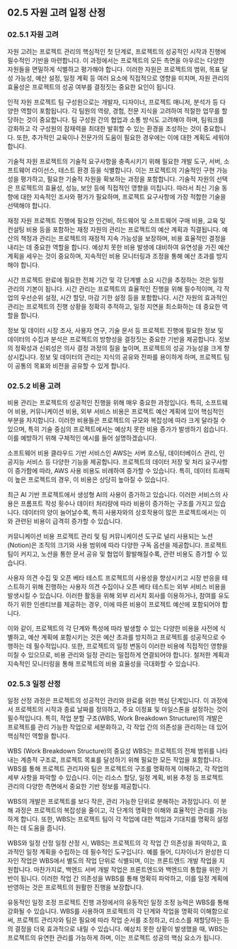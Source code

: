 ## 02.5 자원 고려 일정 산정

### 02.5.1 자원 고려

자원 고려는 프로젝트 관리의 핵심적인 첫 단계로, 프로젝트의 성공적인 시작과 진행에 필수적인 기반을 마련합니다. 이 과정에서는 프로젝트의 모든 측면을 아우르는 다양한 자원들을 면밀하게 식별하고 평가해야 합니다. 이러한 자원은 프로젝트의 범위, 목표 달성 가능성, 예산 설정, 일정 계획 등 여러 요소에 직접적으로 영향을 미치며, 자원 관리의 효율성은 프로젝트의 성공 여부를 결정짓는 중요한 요인이 됩니다.

인적 자원
프로젝트 팀 구성원으로는 개발자, 디자이너, 프로젝트 매니저, 분석가 등 다양한 역할이 포함됩니다. 각 팀원의 역량, 경험, 전문 지식을 고려하여 적절한 업무를 할당하는 것이 중요합니다. 팀 구성원 간의 협업과 소통 방식도 고려해야 하며, 팀워크를 강화하고 각 구성원의 잠재력을 최대한 발휘할 수 있는 환경을 조성하는 것이 중요합니다. 또한, 추가적인 교육이나 전문가의 도움이 필요한 경우에는 이에 대한 계획도 세워야 합니다.

기술적 자원
프로젝트의 기술적 요구사항을 충족시키기 위해 필요한 개발 도구, 서버, 소프트웨어 라이선스, 테스트 환경 등을 식별합니다. 이는 프로젝트의 기술적인 구현 가능성을 평가하고, 필요한 기술적 자원을 확보하는 과정을 포함합니다. 기술적 자원의 선택은 프로젝트의 효율성, 성능, 보안 등에 직접적인 영향을 미칩니다. 따라서 최신 기술 동향에 대한 지속적인 조사와 평가가 필요하며, 프로젝트 요구사항에 가장 적합한 기술을 선택해야 합니다.

재정 자원
프로젝트 진행에 필요한 인건비, 하드웨어 및 소프트웨어 구매 비용, 교육 및 컨설팅 비용 등을 포함하는 재정 자원의 관리는 프로젝트의 예산 계획과 직결됩니다. 예산의 책정과 관리는 프로젝트의 재정적 지속 가능성을 보장하며, 비용 효율적인 결정을 내리는 데 중요한 역할을 합니다. 예상치 못한 비용 발생에 대비하여 유연성을 가진 예산 계획을 세우는 것이 중요하며, 지속적인 비용 모니터링과 조정을 통해 예산 초과를 방지해야 합니다.

시간
프로젝트 완료에 필요한 전체 기간 및 각 단계별 소요 시간을 추정하는 것은 일정 관리의 기본이 됩니다. 시간 관리는 프로젝트의 효율적인 진행을 위해 필수적이며, 각 작업의 우선순위 설정, 시간 할당, 마감 기한 설정 등을 포함합니다. 시간 자원의 효과적인 관리는 프로젝트의 진행 상황을 정확히 추적하고, 일정 지연을 최소화하는 데 중요한 역할을 합니다.

정보 및 데이터
시장 조사, 사용자 연구, 기술 문서 등 프로젝트 진행에 필요한 정보 및 데이터의 수집과 분석은 프로젝트의 방향성을 결정짓는 중요한 기반을 제공합니다. 정보의 정확성과 신뢰성은 의사 결정 과정의 질을 높이며, 프로젝트의 성공 가능성을 크게 향상시킵니다. 정보 및 데이터의 관리는 지식의 공유와 전파를 용이하게 하며, 프로젝트 팀이 공통의 목표와 비전을 공유할 수 있게 합니다.

### 02.5.2 비용 고려

비용 관리는 프로젝트의 성공적인 진행을 위해 매우 중요한 과정입니다. 특히, 소프트웨어 비용, 커뮤니케이션 비용, 외부 서비스 비용은 프로젝트 예산 계획에 있어 핵심적인 부분을 차지합니다. 이러한 비용들은 프로젝트의 규모와 복잡성에 따라 크게 달라질 수 있으며, 특히 기술 중심의 프로젝트에서는 예상치 못한 비용 증가가 발생하기 쉽습니다. 이를 예방하기 위해 구체적인 예시를 들어 설명하겠습니다.

소프트웨어 비용
클라우드 기반 서비스인 AWS는 서버 호스팅, 데이터베이스 관리, 인공지능 서비스 등 다양한 기능을 제공합니다. 프로젝트의 데이터 저장 및 처리 요구사항이 증가함에 따라, AWS 사용 비용도 비례하여 증가할 수 있습니다. 특히, 데이터 트래픽이 높은 프로젝트의 경우, 이 비용은 상당히 높아질 수 있습니다.

최근 AI 기반 프로젝트에서 생성형 AI의 사용이 증가하고 있습니다. 이러한 서비스의 사용은 프롬프트 작성 횟수나 데이터 처리량에 따라 비용이 증가하는 구조를 가지고 있습니다. 데이터의 양이 늘어날수록, 특히 사용자와의 상호작용이 많은 프로젝트에서는 이와 관련된 비용이 급격히 증가할 수 있습니다.

커뮤니케이션 비용
프로젝트 관리 및 팀 커뮤니케이션 도구로 널리 사용되는 노션(Notion)은 조직의 크기와 사용 범위에 따라 다양한 구독 옵션을 제공합니다. 프로젝트 팀이 커지고, 노션을 통한 문서 공유 및 협업이 활발해질수록, 관련 비용도 증가할 수 있습니다.

사용자 의견 수집 및 오픈 베타 테스트
프로젝트의 사용성을 향상시키고 시장 반응을 테스트하기 위해 진행하는 사용자 의견 수집이나 오픈 베타 테스트는 외부 서비스 비용을 발생시킬 수 있습니다. 이러한 활동을 위해 외부 리서치 회사를 이용하거나, 참여를 유도하기 위한 인센티브를 제공하는 경우, 이에 따른 비용이 프로젝트 예산에 포함되어야 합니다.

이와 같이, 프로젝트의 각 단계와 특성에 따라 발생할 수 있는 다양한 비용을 사전에 식별하고, 예산 계획에 포함시키는 것은 예산 초과를 방지하고 프로젝트를 성공적으로 수행하는 데 필수적입니다. 또한, 프로젝트의 일정 변동이 이러한 비용에 직접적인 영향을 미칠 수 있으므로, 비용 관리와 일정 관리는 밀접하게 연결되어야 합니다. 철저한 계획과 지속적인 모니터링을 통해 프로젝트의 비용 효율성을 극대화할 수 있습니다.

### 02.5.3 일정 산정

일정 산정 과정은 프로젝트의 성공적인 관리와 완료를 위한 핵심 단계입니다. 이 과정에서 프로젝트의 시작과 종료 날짜를 정의하고, 주요 이정표 및 마일스톤을 설정하는 것이 필수적입니다. 특히, 작업 분할 구조(WBS, Work Breakdown Structure)의 개발은 프로젝트를 관리 가능한 작업으로 세분화하고, 각 작업 간의 의존성을 관리하는 데 있어 핵심적인 역할을 합니다.

WBS (Work Breakdown Structure)의 중요성
WBS는 프로젝트의 전체 범위를 나타내는 계층적 구조로, 프로젝트 목표를 달성하기 위해 필요한 모든 작업을 포함합니다. WBS를 통해 프로젝트 관리자와 팀은 프로젝트의 구조를 명확하게 이해하고, 각 작업의 세부 사항을 파악할 수 있습니다. 이는 리소스 할당, 일정 계획, 비용 추정 등 프로젝트 관리의 다양한 측면에서 중요한 기반 정보를 제공합니다.

WBS의 개발은 프로젝트를 보다 작은, 관리 가능한 단위로 분해하는 과정입니다. 이 분해 과정은 프로젝트의 복잡성을 줄이고, 각 단계의 명확한 이해와 효율적인 관리를 가능하게 합니다. 또한, WBS는 프로젝트 팀이 각 작업에 대한 책임과 기대치를 명확히 설정하는 데 도움을 줍니다.

WBS와 일정 산정
일정 산정 시, WBS는 프로젝트의 각 작업 간 의존성을 파악하고, 효과적인 일정 계획을 수립하는 데 필수적인 도구입니다. 예를 들어, 디자이너가 완성한 디자인 작업은 WBS에서 별도의 작업 단위로 식별되며, 이는 프론트엔드 개발 작업을 지원합니다. 마찬가지로, 백엔드 서버 개발 작업은 프론트엔드와 백엔드의 통합을 위한 기반이 됩니다. 이러한 작업 간 의존성을 WBS를 통해 명확히 파악하고, 이를 일정 계획에 반영하는 것은 프로젝트의 원활한 진행을 보장합니다.

유동적인 일정 조정
프로젝트 진행 과정에서의 유동적인 일정 조정 능력은 WBS를 통해 강화될 수 있습니다. WBS를 사용하여 프로젝트의 각 단계와 작업을 명확히 이해함으로써, 프로젝트 관리자와 팀은 필요에 따라 작업 순서를 조정하고, 리소스를 재할당하는 등의 결정을 더욱 효과적으로 내릴 수 있습니다. 예상치 못한 상황이 발생했을 때, WBS는 프로젝트의 유연한 관리를 가능하게 하며, 이는 프로젝트 성공의 핵심 요소가 됩니다.
